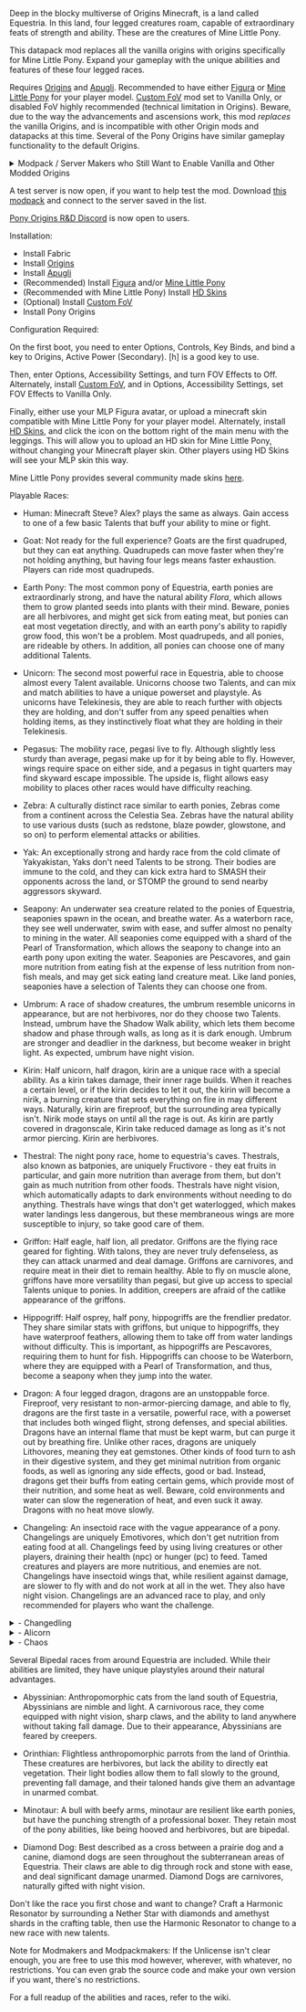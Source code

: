 Deep in the blocky multiverse of Origins Minecraft, is a land called Equestria. In this land, four legged creatures roam, capable of extraordinary feats of strength and ability. These are the creatures of Mine Little Pony.

This datapack mod replaces all the vanilla origins with origins specifically for Mine Little Pony. Expand your gameplay with the unique abilities and features of these four legged races.

Requires [Origins](https://www.modrinth.com/mod/origins) and [Apugli](https://www.modrinth.com/mod/apugli). Recommended to have either [Figura](https://www.modrinth.com/mod/figura) or [Mine Little Pony](https://www.modrinth.com/mod/mine-little-pony) for your player model. [Custom FoV](https://www.modrinth.com/mod/custom-fov-illusive) mod set to Vanilla Only, or disabled FoV highly recommended (technical limitation in Origins). Beware, due to the way the advancements and ascensions work, this mod *replaces* the vanilla Origins, and is incompatible with other Origin mods and datapacks at this time. Several of the Pony Origins have similar gameplay functionality to the default Origins.

<details>
<summary>Modpack / Server Makers who Still Want to Enable Vanilla and Other Modded Origins
</summary>
If you really, really want to have vanilla Origins as well, you will have to manually edit the mod, but that's easy. Edit the following line in data/origins/origin_layers/origin.json:
`    "replace": true,` with `    "replace": false,` and repack the jar. Again, this is unsupported and might break some interactions, but I did a best effort to come up with a system that will still cater to non-pony origins.
</details>

A test server is now open, if you want to help test the mod. Download [this modpack](https://modrinth.com/modpack/pony-origins-test-pack) and connect to the server saved in the list.

[Pony Origins R&D Discord](https://discord.gg/DYB3UQpYz4) is now open to users.

Installation:

- Install Fabric
- Install [Origins](https://www.modrinth.com/mod/origins)
- Install [Apugli](https://www.modrinth.com/mod/apugli)
- (Recommended) Install [Figura](https://www.modrinth.com/mod/figura) and/or [Mine Little Pony](https://www.modrinth.com/mod/mine-little-pony)
- (Recommended with Mine Little Pony) Install [HD Skins](https://www.modrinth.com/mod/hd-skins)
- (Optional) Install [Custom FoV](https://www.modrinth.com/mod/custom-fov-illusive)
- Install Pony Origins

Configuration Required:

On the first boot, you need to enter Options, Controls, Key Binds, and bind a key to Origins, Active Power (Secondary). [h] is a good key to use.

Then, enter Options, Accessibility Settings, and turn FOV Effects to Off.
Alternately, install [Custom FoV](https://www.modrinth.com/mod/custom-fov-illusive), and in Options, Accessibility Settings, set FOV Effects to Vanilla Only.

Finally, either use your MLP Figura avatar, or upload a minecraft skin compatible with Mine Little Pony for your player model.
Alternately, install [HD Skins](https://www.modrinth.com/mod/hd-skins), and click the icon on the bottom right of the main menu with the leggings. This will allow you to upload an HD skin for Mine Little Pony, without changing your Minecraft player skin. Other players using HD Skins will see your MLP skin this way.

Mine Little Pony provides several community made skins [here](https://github.com/MineLittlePony/Community-Skin-Pack).

Playable Races:

- Human: Minecraft Steve? Alex? plays the same as always. Gain access to one of a few basic Talents that buff your ability to mine or fight.

- Goat: Not ready for the full experience? Goats are the first quadruped, but they can eat anything. Quadrupeds can move faster when they're not holding anything, but having four legs means faster exhaustion. Players can ride most quadrupeds.

- Earth Pony: The most common pony of Equestria, earth ponies are extraordinarly strong, and have the natural ability _Flora_, which allows them to grow planted seeds into plants with their mind. Beware, ponies are all herbivores, and might get sick from eating meat, but ponies can eat most vegetation directly, and with an earth pony's ability to rapidly grow food, this won't be a problem. Most quadrupeds, and all ponies, are rideable by others. In addition, all ponies can choose one of many additional Talents.

- Unicorn: The second most powerful race in Equestria, able to choose almost every Talent available. Unicorns choose two Talents, and can mix and match abilities to have a unique powerset and playstyle. As unicorns have Telekinesis, they are able to reach further with objects they are holding, and don't suffer from any speed penalties when holding items, as they instinctively float what they are holding in their Telekinesis.

- Pegasus: The mobility race, pegasi live to fly. Although slightly less sturdy than average, pegasi make up for it by being able to fly. However, wings require space on either side, and a pegasus in tight quarters may find skyward escape impossible. The upside is, flight allows easy mobility to places other races would have difficulty reaching.

- Zebra: A culturally distinct race similar to earth ponies, Zebras come from a continent across the Celestia Sea. Zebras have the natural ability to use various dusts (such as redstone, blaze powder, glowstone, and so on) to perform elemental attacks or abilities.

- Yak: An exceptionally strong and hardy race from the cold climate of Yakyakistan, Yaks don't need Talents to be strong. Their bodies are immune to the cold, and they can kick extra hard to SMASH their opponents across the land, or STOMP the ground to send nearby aggressors skyward.

- Seapony: An underwater sea creature related to the ponies of Equestria, seaponies spawn in the ocean, and breathe water. As a waterborn race, they see well underwater, swim with ease, and suffer almost no penalty to mining in the water. All seaponies come equipped with a shard of the Pearl of Transformation, which allows the seapony to change into an earth pony upon exiting the water. Seaponies are Pescavores, and gain more nutrition from eating fish at the expense of less nutrition from non-fish meals, and may get sick eating land creature meat. Like land ponies, seaponies have a selection of Talents they can choose one from.

- Umbrum: A race of shadow creatures, the umbrum resemble unicorns in appearance, but are not herbivores, nor do they choose two Talents. Instead, umbrum have the Shadow Walk ability, which lets them become shadow and phase through walls, as long as it is dark enough. Umbrum are stronger and deadlier in the darkness, but become weaker in bright light. As expected, umbrum have night vision.

- Kirin: Half unicorn, half dragon, kirin are a unique race with a special ability. As a kirin takes damage, their inner rage builds. When it reaches a certain level, or if the kirin decides to let it out, the kirin will become a nirik, a burning creature that sets everything on fire in may different ways. Naturally, kirin are fireproof, but the surrounding area typically isn't. Nirik mode stays on until all the rage is out. As kirin are partly covered in dragonscale, Kirin take reduced damage as long as it's not armor piercing. Kirin are herbivores.

- Thestral: The night pony race, home to equestria's caves. Thestrals, also known as batponies, are uniquely Fructivore - they eat fruits in particular, and gain more nutrition than average from them, but don't gain as much nutrition from other foods. Thestrals have night vision, which automatically adapts to dark environments without needing to do anything. Thestrals have wings that don't get waterlogged, which makes water landings less dangerous, but these membraneous wings are more susceptible to injury, so take good care of them.

- Griffon: Half eagle, half lion, all predator. Griffons are the flying race geared for fighting. With talons, they are never truly defenseless, as they can attack unarmed and deal damage. Griffons are carnivores, and require meat in their diet to remain healthy. Able to fly on muscle alone, griffons have more versatility than pegasi, but give up access to special Talents unique to ponies. In addition, creepers are afraid of the catlike appearance of the griffons.

- Hippogriff: Half osprey, half pony, hippogriffs are the frendlier predator. They share similar stats with griffons, but unique to hippogriffs, they have waterproof feathers, allowing them to take off from water landings without difficulty. This is important, as hippogriffs are Pescavores, requiring them to hunt for fish. Hippogriffs can choose to be Waterborn, where they are equipped with a Pearl of Transformation, and thus, become a seapony when they jump into the water.

- Dragon: A four legged dragon, dragons are an unstoppable force. Fireproof, very resistant to non-armor-piercing damage, and able to fly, dragons are the first taste in a versatile, powerful race, with a powerset that includes both winged flight, strong defenses, and special abilities. Dragons have an internal flame that must be kept warm, but can purge it out by breathing fire. Unlike other races, dragons are uniquely Lithovores, meaning they eat gemstones. Other kinds of food turn to ash in their digestive system, and they get minimal nutrition from organic foods, as well as ignoring any side effects, good or bad. Instead, dragons get their buffs from eating certain gems, which provide most of their nutrition, and some heat as well. Beware, cold environments and water can slow the regeneration of heat, and even suck it away. Dragons with no heat move slowly.

- Changeling: An insectoid race with the vague appearance of a pony. Changelings are uniquely Emotivores, which don't get nutrition from eating food at all. Changelings feed by using living creatures or other players, draining their health (npc) or hunger (pc) to feed. Tamed creatures and players are more nutritious, and enemies are not. Changelings have insectoid wings that, while resilient against damage, are slower to fly with and do not work at all in the wet. They also have night vision. Changelings are an advanced race to play, and only recommended for players who want the challenge.

<details><summary>- Changedling</summary>

An insectoid race with the vague appearance of a pony. Changedlings are the final evolution of a Changeling, having survived by receiving love from others, instead of taking it by feeding. Becoming a Changedling requires multiplayer interaction, as Changelings can not receive love from NPCs currently. Once a Changeling has received sufficient love, it will automatically evolve once it feeds another Changeling. Changedlings are omnivores, eating the same diet as Humans, are not as weak as Changelings, and have an larger set of abilities available to them. Changedling will be available with a Harmonic Resonator once unlocked, but if you choose Changeling afterwards, you will lose the option until you evolve again.
</details>

<details><summary>- Alicorn</summary>

A legendary combination of all three main pony races, Alicorns are almost as resilient as earth ponies, fly like pegasi, and have the choice of almost any one Talent, like unicorns. Alicorns have an exclusive choice of more powerful versions of many Talents. In order to become an Alicorn, a pony must first master all three pony races, then be the first to perform an extraordinary achievement. Once completed, they will automatically ascend to Alicorn. Alicorn will be available with a Harmonic Resonator once unlocked.
</details>

<details><summary>- Chaos</summary>

Complete Minecraft's Hardest Achievement to unlock Chaos Creature. This creature's features and powers are completely randomized on creation. Your Talent will change every time you use it. Due to technical limitations in Origins, you may not be able to see what powers and stats you have rolled, so you will have to figure that out as you play. Chaos Creature is a very advanced race that is difficult to play as due to the nonsensical randomness that you receive. Chaos Creature will be available with a Harmonic Resonator once unlocked.
</details>

Several Bipedal races from around Equestria are included. While their abilities are limited, they have unique playstyles around their natural advantages.

- Abyssinian: Anthropomorphic cats from the land south of Equestria, Abyssinians are nimble and light. A carnivorous race, they come equipped with night vision, sharp claws, and the ability to land anywhere without taking fall damage. Due to their appearance, Abyssinians are feared by creepers.

- Orinthian: Flightless anthropomorphic parrots from the land of Orinthia. These creatures are herbivores, but lack the ability to directly eat vegetation. Their light bodies allow them to fall slowly to the ground, preventing fall damage, and their taloned hands give them an advantage in unarmed combat.

- Minotaur: A bull with beefy arms, minotaur are resilient like earth ponies, but have the punching strength of a professional boxer. They retain most of the pony abilities, like being hooved and herbivores, but are bipedal.

- Diamond Dog: Best described as a cross between a prairie dog and a canine, diamond dogs are seen throughout the subterranean areas of Equestria. Their claws are able to dig through rock and stone with ease, and deal significant damage unarmed. Diamond Dogs are carnivores, naturally gifted with night vision.

Don't like the race you first chose and want to change? Craft a Harmonic Resonator by surrounding a Nether Star with diamonds and amethyst shards in the crafting table, then use the Harmonic Resonator to change to a new race with new talents.


Note for Modmakers and Modpackmakers: If the Unlicense isn't clear enough, you are free to use this mod however, wherever, with whatever, no restrictions. You can even grab the source code and make your own version if you want, there's no restrictions.

For a full readup of the abilities and races, refer to the wiki.
